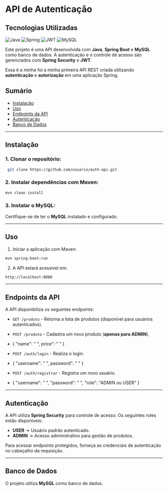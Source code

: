 # API de Autenticação

## Tecnologias Utilizadas
![Java](https://img.shields.io/badge/java-%23ED8B00.svg?style=for-the-badge&logo=openjdk&logoColor=white)
![Spring](https://img.shields.io/badge/Spring-6DB33F?style=for-the-badge&logo=spring&logoColor=white)
![JWT](https://img.shields.io/badge/JWT-000000?style=for-the-badge&logo=JSON%20web%20tokens&logoColor=white)
![MySQL](https://img.shields.io/badge/MySQL-005C84?style=for-the-badge&logo=mysql&logoColor=white)

Este projeto é uma API desenvolvida com **Java**, **Spring Boot** e **MySQL** como banco de dados. A autenticação e o controle de acesso são gerenciados com **Spring Security** e **JWT**.

Essa é a minha foi a minha primeira API REST criada utilizando **autenticação** e **autorização** em uma aplicação Spring.



## Sumário

- [Instalação](#instala%C3%A7%C3%A3o)
- [Uso](#uso)
- [Endpoints da API](#endpoints-da-api)
- [Autenticação](#autentica%C3%A7%C3%A3o)
- [Banco de Dados](#banco-de-dados)

---

## Instalação

### 1. Clonar o repositório:

```sh
 git clone https://github.com/usuario/auth-api.git
```

### 2. Instalar dependências com Maven:

```sh
mvn clean install
```

### 3. Instalar o MySQL:

Certifique-se de ter o **MySQL** instalado e configurado.

---

## Uso

1. Iniciar a aplicação com Maven:

```sh
mvn spring-boot:run
```

2. A API estará acessível em:

```sh
http://localhost:8080
```

---

## Endpoints da API

A API disponibiliza os seguintes endpoints:

- `GET /produto` - Retorna a lista de produtos (disponível para usuários autenticados).
- `POST /produto` - Cadastra um novo produto (**apenas para ADMIN**).
- { "name": " ", price": " " }
 
- `POST /auth/login` - Realiza o login.
- { "username": " ", password": " " }
   
- `POST /auth/registrar` - Registra um novo usuário.
- { "username": " ", "password": " ", "role": "ADMIN ou USER" }

---

## Autenticação

A API utiliza **Spring Security** para controle de acesso. Os seguintes roles estão disponíveis:

- **USER** → Usuário padrão autenticado.
- **ADMIN** → Acesso administrativo para gestão de produtos.

Para acessar endpoints protegidos, forneça as credenciais de autenticação no cabeçalho da requisição.

---

## Banco de Dados

O projeto utiliza **MySQL** como banco de dados.
